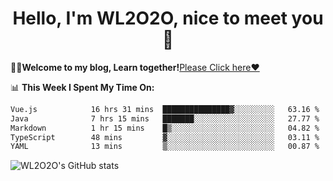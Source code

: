 <h1 align = "center">Hello, I'm WL2O2O, nice to meet you 👋</h1>

🧑‍💻**Welcome to my blog, Learn together!**[Please Click here❤️](https://wl2o2o.github.io)

📊 **This Week I Spent My Time On:**
<!--START_SECTION:waka-->

```txt
Vue.js            16 hrs 31 mins  ███████████████▓░░░░░░░░░   63.16 %
Java              7 hrs 15 mins   ███████░░░░░░░░░░░░░░░░░░   27.77 %
Markdown          1 hr 15 mins    █▒░░░░░░░░░░░░░░░░░░░░░░░   04.82 %
TypeScript        48 mins         ▓░░░░░░░░░░░░░░░░░░░░░░░░   03.11 %
YAML              13 mins         ▒░░░░░░░░░░░░░░░░░░░░░░░░   00.87 %
```

<!--END_SECTION:waka-->

![WL2O2O's GitHub stats](https://github-readme-stats.vercel.app/api?username=wl2o2o&show_icons=true)


<!--
**WL2O2O/WL2O2O** is a ✨ _special_ ✨ repository because its `README.md` (this file) appears on your GitHub profile.

Here are some ideas to get you started:

- 🔭 I’m currently working on ...
- 🌱 I’m currently learning ...
- 👯 I’m looking to collaborate on ...
- 🤔 I’m looking for help with ...
- 💬 Ask me about ...
- 📫 How to reach me: ...
- 😄 Pronouns: ...
- ⚡ Fun fact: ...
-->
